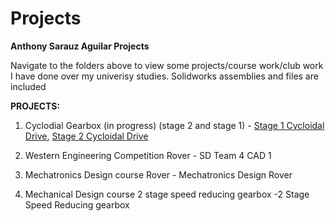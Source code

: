 # Projects
**Anthony Sarauz Aguilar Projects**

Navigate to the folders above to view some projects/course work/club work I have done over my univerisy studies. Solidworks assemblies and files are included

**PROJECTS:**

1. Cyclodial Gearbox (in progress) (stage 2 and stage 1) - [Stage 1 Cycloidal Drive](<1 Stage/Cycloidal Drive-20241127T213729Z-001/Cycloidal Drive>), [Stage 2 Cycloidal Drive](<Projects/2 Stage/Cycloidal Drive-20241127T213729Z-001/>)


2. Western Engineering Competition Rover - SD Team 4 CAD 1

3. Mechatronics Design course Rover - Mechatronics Design Rover

4. Mechanical Design course 2 stage speed reducing gearbox -2 Stage Speed Reducing gearbox
